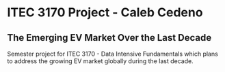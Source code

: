 # ITEC 3170 Project - Caleb Cedeno
## The Emerging EV Market Over the Last Decade

Semester project for ITEC 3170 - Data Intensive Fundamentals which plans to address the growing EV market globally during the last decade.
